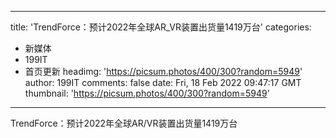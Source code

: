 
---
title: 'TrendForce：预计2022年全球AR_VR装置出货量1419万台'
categories: 
 - 新媒体
 - 199IT
 - 首页更新
headimg: 'https://picsum.photos/400/300?random=5949'
author: 199IT
comments: false
date: Fri, 18 Feb 2022 09:47:17 GMT
thumbnail: 'https://picsum.photos/400/300?random=5949'
---

<div>   
TrendForce：预计2022年全球AR/VR装置出货量1419万台  
</div>
            